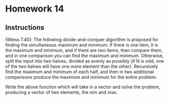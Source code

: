 # Homework 14

## Instructions

(Weiss 7.40): The following divide-and-conquer algorithm is proposed for finding the simultaneous maximum and minimum: If there is one item, it is the maximum and minimum, and if there are two items, then compare them, and in one comparison you can find the maximum and minimum. Otherwise, split the input into two halves, divided as evenly as possibly (if N is odd, one of the two halves will have one more element than the other). Recursively find the maximum and minimum of each half, and then in two additional comparisons produce the maximum and minimum for the entire problem.

Write the above function which will take in a vector and solve the problem, producing a vector of two elements, the min and max.